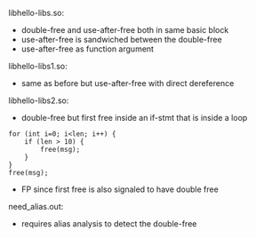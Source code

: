 libhello-libs.so:
* double-free and use-after-free both in same basic block 
* use-after-free is sandwiched between the double-free
* use-after-free as function argument

libhello-libs1.so:
* same as before but use-after-free with direct dereference

libhello-libs2.so:
* double-free but first free inside an if-stmt that is inside a loop
```
for (int i=0; i<len; i++) {
    if (len > 10) {
        free(msg);
    }
}
free(msg);
```
* FP since first free is also signaled to have double free

need\_alias.out:
* requires alias analysis to detect the double-free
